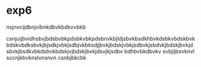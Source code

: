# exp6
nsjnvcijdbnjvibnkdbvkbdkvvbkb


csnjuijbvidhsbvjbdsbvbkpdsbkvbkpdsbnvkbjldjsbvkbsdkhbvkdsbkvbdskbvkbdskvbdksbvkjbjsdkjvbkjsdbjvkbksdjjbvkjbdskjvbkjsdbvkjsbdvkjbdskjbvkjdsbvkjbsdkvbkdsbvkbdskjvjbdskjbvkjdsvjkjsdbv
bdhbvbkdbvkv
svbjijbsvknvl
sccnjkbvknslvnsnvn
csnbjbkcbk
